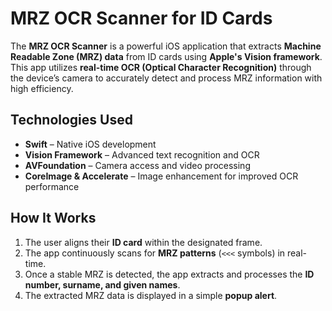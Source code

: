 # **MRZ OCR Scanner for ID Cards**  

The **MRZ OCR Scanner** is a powerful iOS application that extracts **Machine Readable Zone (MRZ) data** from ID cards using **Apple's Vision framework**. This app utilizes **real-time OCR (Optical Character Recognition)** through the device’s camera to accurately detect and process MRZ information with high efficiency.

## **Technologies Used**  
- **Swift** – Native iOS development  
- **Vision Framework** – Advanced text recognition and OCR  
- **AVFoundation** – Camera access and video processing  
- **CoreImage & Accelerate** – Image enhancement for improved OCR performance  

## **How It Works**  
1. The user aligns their **ID card** within the designated frame.  
2. The app continuously scans for **MRZ patterns** (`<<<` symbols) in real-time.  
3. Once a stable MRZ is detected, the app extracts and processes the **ID number, surname, and given names**.  
4. The extracted MRZ data is displayed in a simple **popup alert**.  

